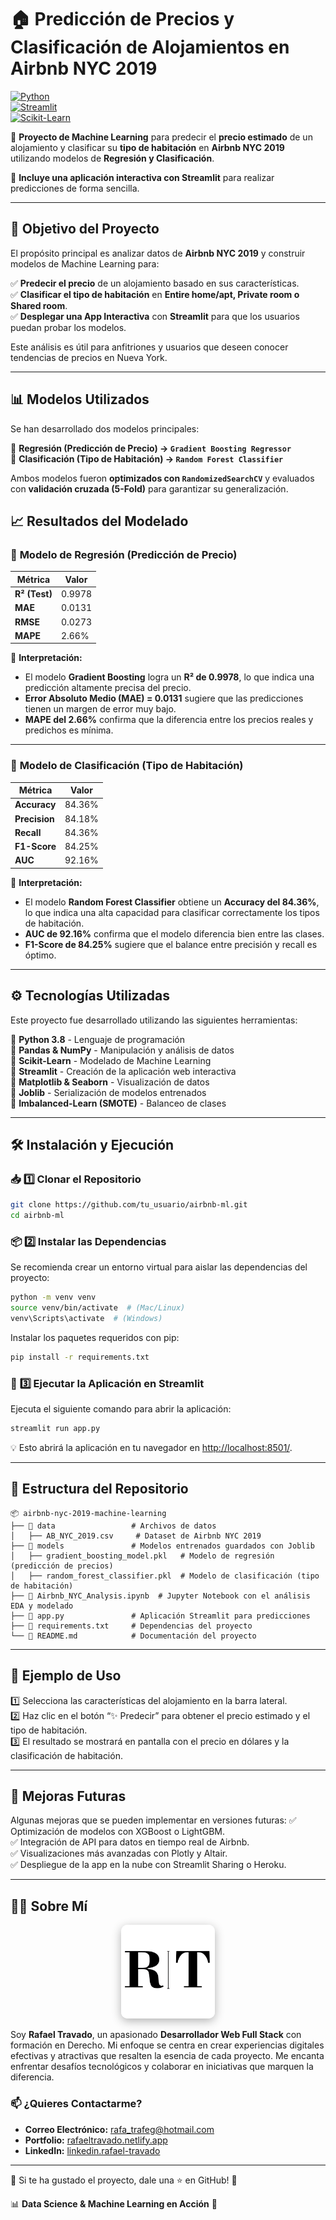 # 🏠 Predicción de Precios y Clasificación de Alojamientos en Airbnb NYC 2019

[![Python](https://img.shields.io/badge/Python-3.8-blue.svg)](https://www.python.org/)  
[![Streamlit](https://img.shields.io/badge/Streamlit-App-red.svg)](https://streamlit.io/)  
[![Scikit-Learn](https://img.shields.io/badge/Scikit--Learn-ML-orange)](https://scikit-learn.org/stable/)  

📌 **Proyecto de Machine Learning** para predecir el **precio estimado** de un alojamiento y clasificar su **tipo de habitación** en **Airbnb NYC 2019** utilizando modelos de **Regresión y Clasificación**.  

🚀 **Incluye una aplicación interactiva con Streamlit** para realizar predicciones de forma sencilla.  

---

## 🎯 **Objetivo del Proyecto**
El propósito principal es analizar datos de **Airbnb NYC 2019** y construir modelos de Machine Learning para:  

✅ **Predecir el precio** de un alojamiento basado en sus características.  
✅ **Clasificar el tipo de habitación** en **Entire home/apt, Private room o Shared room**.  
✅ **Desplegar una App Interactiva** con **Streamlit** para que los usuarios puedan probar los modelos.  

Este análisis es útil para anfitriones y usuarios que deseen conocer tendencias de precios en Nueva York.  

---

## 📊 **Modelos Utilizados**
Se han desarrollado dos modelos principales:  

🔹 **Regresión (Predicción de Precio) → `Gradient Boosting Regressor`**  
🔹 **Clasificación (Tipo de Habitación) → `Random Forest Classifier`**  

Ambos modelos fueron **optimizados con `RandomizedSearchCV`** y evaluados con **validación cruzada (5-Fold)** para garantizar su generalización.  

## 📈 **Resultados del Modelado**  

### 🔵 **Modelo de Regresión (Predicción de Precio)**
| **Métrica** | **Valor** |
|------------|----------|
| **R² (Test)**  | 0.9978   |
| **MAE**        | 0.0131   |
| **RMSE**       | 0.0273   |
| **MAPE**       | 2.66%    |

📌 **Interpretación:**  
- El modelo **Gradient Boosting** logra un **R² de 0.9978**, lo que indica una predicción altamente precisa del precio.  
- **Error Absoluto Medio (MAE) = 0.0131** sugiere que las predicciones tienen un margen de error muy bajo.  
- **MAPE del 2.66%** confirma que la diferencia entre los precios reales y predichos es mínima.  

---

### 🔴 **Modelo de Clasificación (Tipo de Habitación)**
| **Métrica**  | **Valor**  |
|-------------|-----------|
| **Accuracy**  | 84.36%   |
| **Precision** | 84.18%   |
| **Recall**    | 84.36%   |
| **F1-Score**  | 84.25%   |
| **AUC**       | 92.16%   |

📌 **Interpretación:**  
- El modelo **Random Forest Classifier** obtiene un **Accuracy del 84.36%**, lo que indica una alta capacidad para clasificar correctamente los tipos de habitación.  
- **AUC de 92.16%** confirma que el modelo diferencia bien entre las clases.  
- **F1-Score de 84.25%** sugiere que el balance entre precisión y recall es óptimo.  

---

## ⚙️ **Tecnologías Utilizadas**
Este proyecto fue desarrollado utilizando las siguientes herramientas:  

🔹 **Python 3.8** - Lenguaje de programación  
🔹 **Pandas & NumPy** - Manipulación y análisis de datos  
🔹 **Scikit-Learn** - Modelado de Machine Learning  
🔹 **Streamlit** - Creación de la aplicación web interactiva  
🔹 **Matplotlib & Seaborn** - Visualización de datos  
🔹 **Joblib** - Serialización de modelos entrenados  
🔹 **Imbalanced-Learn (SMOTE)** - Balanceo de clases  

---

## 🛠 **Instalación y Ejecución**
### 📥 **1️⃣ Clonar el Repositorio**
```bash
git clone https://github.com/tu_usuario/airbnb-ml.git
cd airbnb-ml
```

### 📦 **2️⃣ Instalar las Dependencias**
Se recomienda crear un entorno virtual para aislar las dependencias del proyecto:
```bash
python -m venv venv
source venv/bin/activate  # (Mac/Linux)
venv\Scripts\activate  # (Windows)
```
Instalar los paquetes requeridos con pip:
```bash
pip install -r requirements.txt
```

### 🎯 **3️⃣ Ejecutar la Aplicación en Streamlit**
Ejecuta el siguiente comando para abrir la aplicación:  
```bash
streamlit run app.py
```
💡 Esto abrirá la aplicación en tu navegador en [http://localhost:8501/](http://localhost:8501/).  

---

## 📂 **Estructura del Repositorio**
```
📦 airbnb-nyc-2019-machine-learning  
├── 📂 data                 # Archivos de datos  
│   ├── AB_NYC_2019.csv     # Dataset de Airbnb NYC 2019  
├── 📂 models               # Modelos entrenados guardados con Joblib  
│   ├── gradient_boosting_model.pkl   # Modelo de regresión (predicción de precios)  
│   ├── random_forest_classifier.pkl  # Modelo de clasificación (tipo de habitación)  
├── 📜 Airbnb_NYC_Analysis.ipynb  # Jupyter Notebook con el análisis EDA y modelado  
├── 📜 app.py               # Aplicación Streamlit para predicciones  
├── 📜 requirements.txt     # Dependencias del proyecto  
└── 📜 README.md            # Documentación del proyecto  
```

---

## 🚀 **Ejemplo de Uso**

1️⃣ Selecciona las características del alojamiento en la barra lateral.  
2️⃣ Haz clic en el botón “✨ Predecir” para obtener el precio estimado y el tipo de habitación.  
3️⃣ El resultado se mostrará en pantalla con el precio en dólares y la clasificación de habitación.  

---

## 🔮 **Mejoras Futuras**

Algunas mejoras que se pueden implementar en versiones futuras:
✅ Optimización de modelos con XGBoost o LightGBM.  
✅ Integración de API para datos en tiempo real de Airbnb.  
✅ Visualizaciones más avanzadas con Plotly y Altair.  
✅ Despliegue de la app en la nube con Streamlit Sharing o Heroku.  

---

## 👨‍💻 Sobre Mí

<div align="center">
  <img src="https://github.com/Rafael-TF/Portafolio/raw/main/public/RT.png" alt="Logo Rafael Travado" width="150" style="border-radius: 10px; box-shadow: 0 4px 15px rgba(0,0,0,0.3);"/>
</div>

Soy **Rafael Travado**, un apasionado **Desarrollador Web Full Stack** con formación en Derecho. Mi enfoque se centra en crear experiencias digitales efectivas y atractivas que resalten la esencia de cada proyecto. Me encanta enfrentar desafíos tecnológicos y colaborar en iniciativas que marquen la diferencia.

### 📫 ¿Quieres Contactarme?

- **Correo Electrónico:** [rafa_trafeg@hotmail.com](mailto:rafa_trafeg@hotmail.com)
- **Portfolio:** [rafaeltravado.netlify.app](https://rafaeltravado.netlify.app/)
- **LinkedIn:** [linkedin.rafael-travado](https://www.linkedin.com/in/rafael-travado-4a1b6437/)

---

📢 Si te ha gustado el proyecto, dale una ⭐ en GitHub! 🚀  

📊 **Data Science & Machine Learning en Acción** 🚀